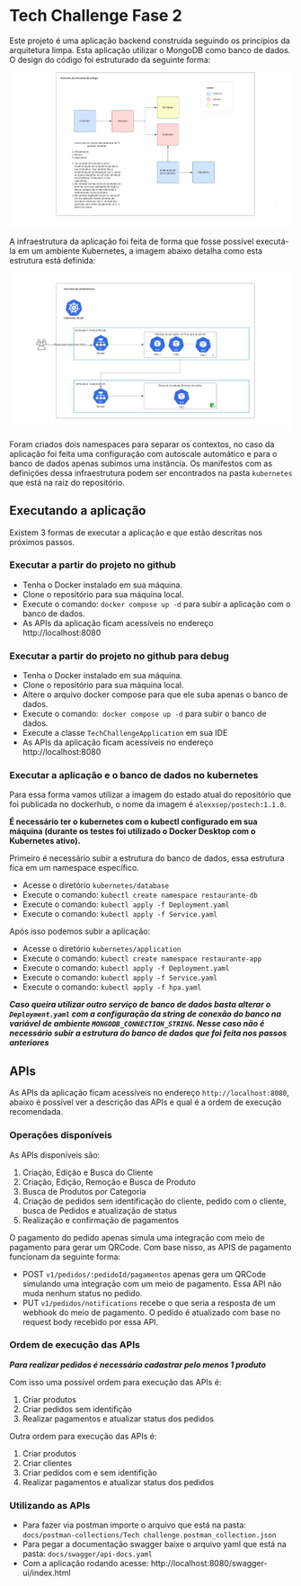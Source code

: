 # Tech Challenge Fase 2

Este projeto é uma aplicação backend construída seguindo os princípios da arquitetura limpa. Esta aplicação utilizar o MongoDB como banco de dados.
O design do código foi estruturado da seguinte forma:

![](docs/diagramas/Estrutura-codigo.png?raw=true)


A infraestrutura da aplicação foi feita de forma que fosse possível executá-la em um ambiente Kubernetes, a imagem abaixo detalha como esta estrutura está definida:

![](docs/diagramas/infraestrutura.png?raw=true)

Foram criados dois namespaces para separar os contextos, no caso da aplicação foi feita uma configuração com autoscale automático e para o banco de dados apenas subimos uma instância. Os manifestos com as definições dessa infraestrutura podem ser encontrados na pasta `kubernetes` que está na raiz do repositório.


## Executando a aplicação
Existem 3 formas de executar a aplicação e que estão descritas nos próximos passos.

### Executar a partir do projeto no github
- Tenha o Docker instalado em sua máquina.
- Clone o repositório para sua máquina local.
- Execute o comando: `docker compose up -d` para subir a aplicação com o banco de dados.
- As APIs da aplicação ficam acessíveis no endereço http://localhost:8080

### Executar a partir do projeto no github para debug
- Tenha o Docker instalado em sua máquina.
- Clone o repositório para sua máquina local.
- Altere o arquivo docker compose para que ele suba apenas o banco de dados.
- Execute o comando:` docker compose up -d` para subir o banco de dados.
- Execute a classe `TechChallengeApplication` em sua IDE
- As APIs da aplicação ficam acessíveis no endereço http://localhost:8080

### Executar a aplicação e o banco de dados no kubernetes

Para essa forma vamos utilizar a imagem do estado atual do repositório que foi publicada no dockerhub, o nome da imagem é `alexxsep/postech:1.1.0`.

**É necessário ter o kubernetes com o kubectl configurado em sua máquina (durante os testes foi utilizado o Docker Desktop com o Kubernetes ativo).** 

Primeiro é necessário subir a estrutura do banco de dados, essa estrutura fica em um namespace específico.
- Acesse o diretório `kubernetes/database`
- Execute o comando: `kubectl create namespace restaurante-db`
- Execute o comando: `kubectl apply -f Deployment.yaml`
- Execute o comando: `kubectl apply -f Service.yaml`
   

Após isso podemos subir a aplicação:
- Acesse o diretório `kubernetes/application`
- Execute o comando: `kubectl create namespace restaurante-app`
- Execute o comando: `kubectl apply -f Deployment.yaml`
- Execute o comando: `kubectl apply -f Service.yaml`
- Execute o comando: `kubectl apply -f hpa.yaml`

***Caso queira utilizar outro serviço de banco de dados basta alterar o `Deployment.yaml` com a configuração da string de conexão do banco na variável de ambiente `MONGODB_CONNECTION_STRING`. Nesse caso não é necessário subir a estrutura do banco de dados que foi feita nos passos anteriores***





## APIs

As APIs da aplicação ficam acessíveis no endereço `http://localhost:8080`, abaixo é possível ver a descrição das APIs e qual é a ordem de execução recomendada.

### Operações disponíveis
As APIs disponíveis são:
1. Criação, Edição e Busca do Cliente
2. Criação, Edição, Remoção e Busca de Produto
3. Busca de Produtos por Categoria
4. Criação de pedidos sem identificação do cliente, pedido com o cliente, busca de Pedidos e atualização de status
5. Realização e confirmação de pagamentos 
    
O pagamento do pedido apenas simula uma integração com meio de pagamento para gerar um QRCode. Com base nisso, as APIS de pagamento funcionam da seguinte forma:
- POST `v1/pedidos/:pedidoId/pagamentos` apenas gera um QRCode simulando uma integração com um meio de pagamento. Essa API não muda nenhum status no pedido.
- PUT `v1/pedidos/notifications` recebe o que seria a resposta de um webhook do meio de pagamento. O pedido é atualizado com base no request body recebido por essa API.


### Ordem de execução das APIs
***Para realizar pedidos é necessário cadastrar pelo menos 1 produto***

Com isso uma possível ordem para execução das APIs é:
1. Criar produtos
2. Criar pedidos sem identifição 
3. Realizar pagamentos e atualizar status dos pedidos

Outra ordem para execução das APIs é:
1. Criar produtos
2. Criar clientes
3. Criar pedidos com e sem identifição 
4. Realizar pagamentos e atualizar status dos pedidos


### Utilizando as APIs 
- Para fazer via postman importe o arquivo que está na pasta: `docs/postman-collections/Tech challenge.postman_collection.json`
- Para pegar a documentação swagger baixe o arquivo yaml que está na pasta: `docs/swagger/api-docs.yaml`
- Com a aplicação rodando acesse: http://localhost:8080/swagger-ui/index.html
